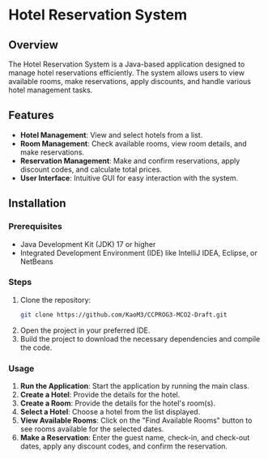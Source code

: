 # Hotel Reservation System

## Overview

The Hotel Reservation System is a Java-based application designed to manage hotel reservations efficiently. The system allows users to view available rooms, make reservations, apply discounts, and handle various hotel management tasks.

## Features

- **Hotel Management**: View and select hotels from a list.
- **Room Management**: Check available rooms, view room details, and make reservations.
- **Reservation Management**: Make and confirm reservations, apply discount codes, and calculate total prices.
- **User Interface**: Intuitive GUI for easy interaction with the system.

## Installation

### Prerequisites

- Java Development Kit (JDK) 17 or higher
- Integrated Development Environment (IDE) like IntelliJ IDEA, Eclipse, or NetBeans

### Steps

1. Clone the repository:
   ```sh
   git clone https://github.com/KaoM3/CCPROG3-MCO2-Draft.git
2. Open the project in your preferred IDE.
3. Build the project to download the necessary dependencies and compile the code.

### Usage

1. **Run the Application**: Start the application by running the main class.
2. **Create a Hotel**: Provide the details for the hotel.
3. **Create a Room**: Provide the details for the hotel's room(s).
4. **Select a Hotel**: Choose a hotel from the list displayed.
5. **View Available Rooms**: Click on the "Find Available Rooms" button to see rooms available for the selected dates.
6. **Make a Reservation**: Enter the guest name, check-in, and check-out dates, apply any discount codes, and confirm the reservation.
